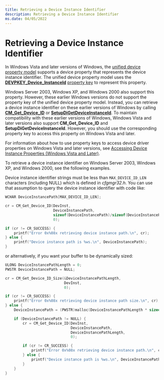 ```yaml
---
title: Retrieving a Device Instance Identifier
description: Retrieving a Device Instance Identifier
ms.date: 04/05/2022
---
```


# Retrieving a Device Instance Identifier

In Windows Vista and later versions of Windows, the [unified device property model](unified-device-property-model--windows-vista-and-later-.md) supports a device property that represents the device instance identifier. The unified device property model uses the [**DEVPKEY_Device_InstanceId**](./devpkey-device-instanceid.md) [property key](property-keys.md) to represent this property.

Windows Server 2003, Windows XP, and Windows 2000 also support this property. However, these earlier Windows versions do not support the property key of the unified device property model. Instead, you can retrieve a device instance identifier on these earlier versions of Windows by calling [**CM_Get_Device_ID**](/windows/win32/api/cfgmgr32/nf-cfgmgr32-cm_get_device_idw) or [**SetupDiGetDeviceInstanceId**](/windows/win32/api/setupapi/nf-setupapi-setupdigetdeviceinstanceidw). To maintain compatibility with these earlier versions of Windows, Windows Vista and later versions also support **CM_Get_Device_ID** and **SetupDiGetDeviceInstanceId**. However, you should use the corresponding property key to access this property on Windows Vista and later.

For information about how to use property keys to access device driver properties on Windows Vista and later versions, see [Accessing Device Instance Properties (Windows Vista and Later)](accessing-device-instance-properties--windows-vista-and-later-.md).

To retrieve a device instance identifier on Windows Server 2003, Windows XP, and Windows 2000, see the following examples.

Device instance identifier strings must be less than `MAX_DEVICE_ID_LEN` characters (including NULL) which is defined in *cfgmgr32.h*. You can use that assumption to query the device instance identifier with code like:

```cpp
WCHAR DeviceInstancePath[MAX_DEVICE_ID_LEN];

cr = CM_Get_Device_ID(DevInst,
                      DeviceInstancePath,
                      sizeof(DeviceInstancePath)/sizeof(DeviceInstancePath[0]),
                      0);

if (cr != CR_SUCCESS) {
    printf("Error 0x%08x retrieving device instance path.\n", cr);
} else {
    printf("Device instance path is %ws.\n", DeviceInstancePath);
}
```

or alternatively, if you want your buffer to be dynamically sized:

```cpp
ULONG DeviceInstancePathLength = 0;
PWSTR DeviceInstancePath = NULL;

cr = CM_Get_Device_ID_Size(&DeviceInstancePathLength,
                           DevInst,
                           0);

if (cr != CR_SUCCESS) {
    printf("Error 0x%08x retrieving device instance path size.\n", cr);
} else {
    DeviceInstancePath = (PWSTR)malloc(DeviceInstancePathLength * sizeof(WCHAR));

    if (DeviceInstancePath != NULL) {
        cr = CM_Get_Device_ID(DevInst,
                              DeviceInstancePath,
                              DeviceInstancePathLength,
                              0);

        if (cr != CR_SUCCESS) {
            printf("Error 0x%08x retrieving device instance path.\n", cr);
        } else {
            printf("Device instance path is %ws.\n", DeviceInstancePath);
        }
    }
}

```
